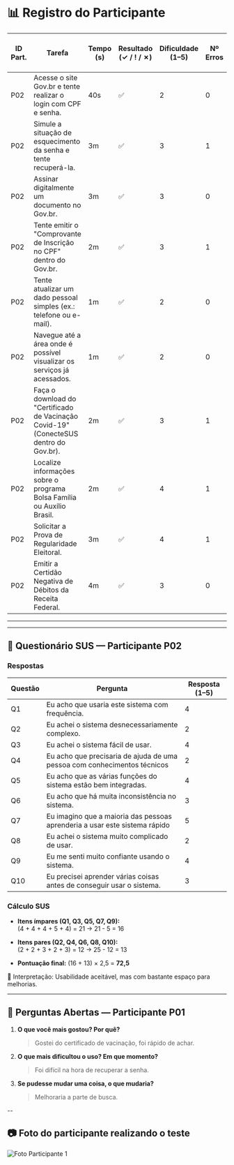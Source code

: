 # 📊 Registro do Participante 

| ID Part. | Tarefa | Tempo (s) | Resultado (✓ / ! / ✗) | Dificuldade (1–5) | Nº Erros | Nº Pedidos de Ajuda | Observações |
|----------|--------|-----------|------------------------|-------------------|----------|---------------------|-------------|
| P02      | Acesse o site Gov.br e tente realizar o login com CPF e senha.     |    40s       |         ✅               |  2                 |     0     |       0              |    -         |
| P02      | Simule a situação de esquecimento da senha e tente recuperá-la.     |    3m       |         ✅               |     3              |   1       |     1                |      -       |
| P02      | Assinar digitalmente um documento no Gov.br.     |   3m        |            ✅            |    3               |      0    |          0           |    -         |
| P02      | Tente emitir o "Comprovante de Inscrição no CPF" dentro do Gov.br.     |     2m      |      ✅                  |        3           |     1     |          0           |     -        |
| P02      | Tente atualizar um dado pessoal simples (ex.: telefone ou e-mail).     |     1m      |    ✅                    |          2         |      0   |     0             |      -       |
| P02      | Navegue até a área onde é possível visualizar os serviços já acessados.     |      1m     |         ✅               |   2                |      0    |          0           |       -      |
| P02      | Faça o download do "Certificado de Vacinação Covid-19" (ConecteSUS dentro do Gov.br).    |      2m     |     ✅                   |       3            | 1         |         0            |      -       |
| P02      | Localize informações sobre o programa Bolsa Família ou Auxílio Brasil.     |    2m       |         ✅               |        4           |      1    |            0         |          -   |
| P02     | Solicitar a Prova de Regularidade Eleitoral.     |      3m     |           ✅             |      4             |      1    |        1             |    -         |
| P02     | Emitir a Certidão Negativa de Débitos da Receita Federal.   |     4m      |        ✅                |           3        |   0       |         0            |         -    |

---

---

## 📝 Questionário SUS — Participante P02

### Respostas
| Questão | Pergunta                                                                 | Resposta (1–5) |
|---------|---------------------------------------------------------------------------|----------------|
| Q1      | Eu acho que usaria este sistema com frequência.                          | 4              |
| Q2      | Eu achei o sistema desnecessariamente complexo.                          | 2              |
| Q3      | Eu achei o sistema fácil de usar.                                        | 4              |
| Q4      | Eu acho que precisaria de ajuda de uma pessoa com conhecimentos técnicos | 2              |
| Q5      | Eu acho que as várias funções do sistema estão bem integradas.           | 4              |
| Q6      | Eu acho que há muita inconsistência no sistema.                          | 3              |
| Q7      | Eu imagino que a maioria das pessoas aprenderia a usar este sistema rápido | 5            |
| Q8      | Eu achei o sistema muito complicado de usar.                             | 2              |
| Q9      | Eu me senti muito confiante usando o sistema.                            | 4              |
| Q10     | Eu precisei aprender várias coisas antes de conseguir usar o sistema.    | 3              |

### Cálculo SUS
- **Itens ímpares (Q1, Q3, Q5, Q7, Q9):**  
  (4 + 4 + 4 + 5 + 4) = 21 → 21 - 5 = 16  

- **Itens pares (Q2, Q4, Q6, Q8, Q10):**  
  (2 + 2 + 3 + 2 + 3) = 12 → 25 - 12 = 13  

- **Pontuação final:** (16 + 13) × 2,5 = **72,5**  

📌 Interpretação: Usabilidade aceitável, mas com bastante espaço para melhorias.

---

## 💬 Perguntas Abertas — Participante P01

1. **O que você mais gostou? Por quê?**  
   > Gostei do certificado de vacinação, foi rápido de achar.

2. **O que mais dificultou o uso? Em que momento?**  
   > Foi difícil na hora de recuperar a senha.  

3. **Se pudesse mudar uma coisa, o que mudaria?**  
   > Melhoraria a parte de busca.  

--


## 📷 Foto do participante realizando o teste

![Foto Participante 1](https://github.com/user-attachments/assets/080b2733-ab0f-4b0a-a173-4b7152265eff) 

